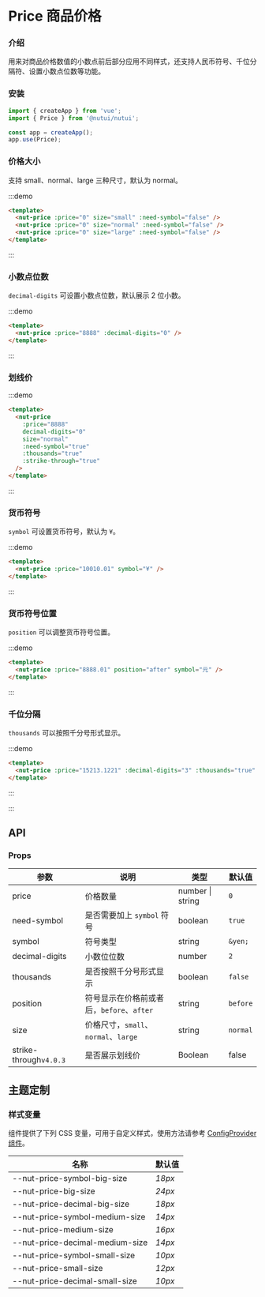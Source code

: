 # Price 商品价格

### 介绍

用来对商品价格数值的小数点前后部分应用不同样式，还支持人民币符号、千位分隔符、设置小数点位数等功能。

### 安装

```javascript
import { createApp } from 'vue';
import { Price } from '@nutui/nutui';

const app = createApp();
app.use(Price);
```

### 价格大小

支持 small、normal、large 三种尺寸，默认为 normal。

:::demo

```html
<template>
  <nut-price :price="0" size="small" :need-symbol="false" />
  <nut-price :price="0" size="normal" :need-symbol="false" />
  <nut-price :price="0" size="large" :need-symbol="false" />
</template>
```

:::

### 小数点位数

`decimal-digits` 可设置小数点位数，默认展示 2 位小数。

:::demo

```html
<template>
  <nut-price :price="8888" :decimal-digits="0" />
</template>
```

:::

### 划线价

:::demo

```html
<template>
  <nut-price
    :price="8888"
    decimal-digits="0"
    size="normal"
    :need-symbol="true"
    :thousands="true"
    :strike-through="true"
  />
</template>
```

:::

### 货币符号

`symbol` 可设置货币符号，默认为 `¥`。

:::demo

```html
<template>
  <nut-price :price="10010.01" symbol="¥" />
</template>
```

:::

### 货币符号位置

`position` 可以调整货币符号位置。

:::demo

```html
<template>
  <nut-price :price="8888.01" position="after" symbol="元" />
</template>
```

:::

### 千位分隔

`thousands` 可以按照千分号形式显示。

:::demo

```html
<template>
  <nut-price :price="15213.1221" :decimal-digits="3" :thousands="true" />
</template>
```

:::

:::

## API

### Props

| 参数                   | 说明                                      | 类型             | 默认值   |
| ---------------------- | ----------------------------------------- | ---------------- | -------- |
| price                  | 价格数量                                  | number \| string | `0`      |
| need-symbol            | 是否需要加上 `symbol` 符号                | boolean          | `true`   |
| symbol                 | 符号类型                                  | string           | `&yen;`  |
| decimal-digits         | 小数位位数                                | number           | `2`      |
| thousands              | 是否按照千分号形式显示                    | boolean          | `false`  |
| position               | 符号显示在价格前或者后，`before`、`after` | string           | `before` |
| size                   | 价格尺寸，`small`、`normal`、`large`      | string           | `normal` |
| strike-through`v4.0.3` | 是否展示划线价                            | Boolean          | false    |

## 主题定制

### 样式变量

组件提供了下列 CSS 变量，可用于自定义样式，使用方法请参考 [ConfigProvider 组件](#/zh-CN/component/configprovider)。

| 名称                            | 默认值 |
| ------------------------------- | ------ |
| --nut-price-symbol-big-size     | _18px_ |
| --nut-price-big-size            | _24px_ |
| --nut-price-decimal-big-size    | _18px_ |
| --nut-price-symbol-medium-size  | _14px_ |
| --nut-price-medium-size         | _16px_ |
| --nut-price-decimal-medium-size | _14px_ |
| --nut-price-symbol-small-size   | _10px_ |
| --nut-price-small-size          | _12px_ |
| --nut-price-decimal-small-size  | _10px_ |
